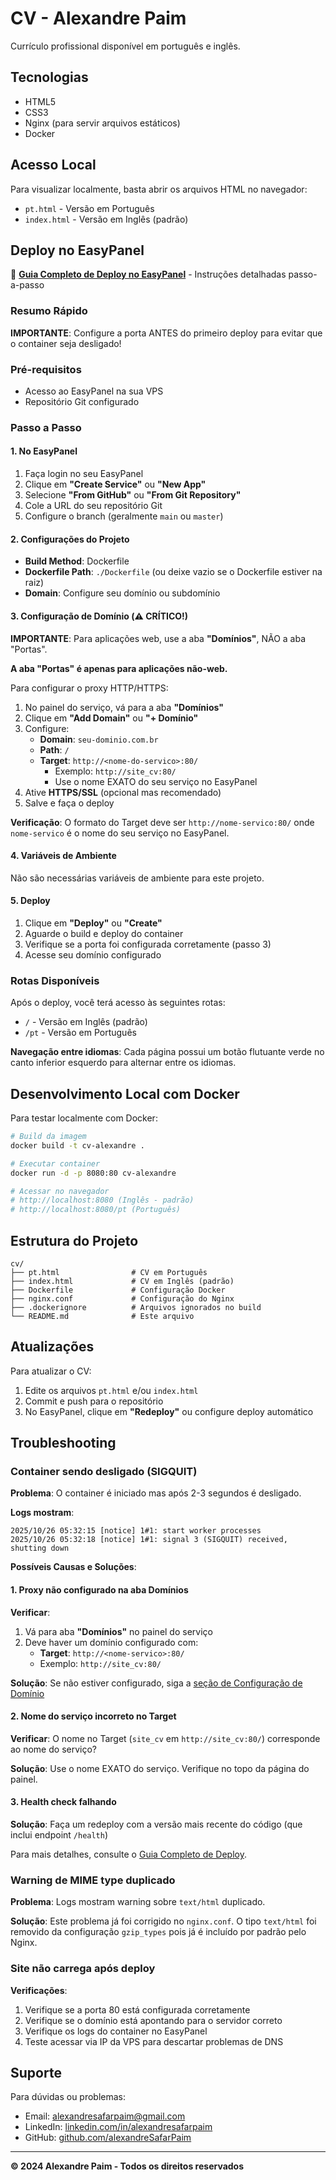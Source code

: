 # CV - Alexandre Paim

Currículo profissional disponível em português e inglês.

## Tecnologias

- HTML5
- CSS3
- Nginx (para servir arquivos estáticos)
- Docker

## Acesso Local

Para visualizar localmente, basta abrir os arquivos HTML no navegador:
- `pt.html` - Versão em Português
- `index.html` - Versão em Inglês (padrão)

## Deploy no EasyPanel

📖 **[Guia Completo de Deploy no EasyPanel](./DEPLOY_EASYPANEL.md)** - Instruções detalhadas passo-a-passo

### Resumo Rápido

**IMPORTANTE**: Configure a porta ANTES do primeiro deploy para evitar que o container seja desligado!

### Pré-requisitos

- Acesso ao EasyPanel na sua VPS
- Repositório Git configurado

### Passo a Passo

#### 1. No EasyPanel

1. Faça login no seu EasyPanel
2. Clique em **"Create Service"** ou **"New App"**
3. Selecione **"From GitHub"** ou **"From Git Repository"**
4. Cole a URL do seu repositório Git
5. Configure o branch (geralmente `main` ou `master`)

#### 2. Configurações do Projeto

- **Build Method**: Dockerfile
- **Dockerfile Path**: `./Dockerfile` (ou deixe vazio se o Dockerfile estiver na raiz)
- **Domain**: Configure seu domínio ou subdomínio

#### 3. Configuração de Domínio (⚠️ CRÍTICO!)

**IMPORTANTE**: Para aplicações web, use a aba **"Domínios"**, NÃO a aba "Portas".

**A aba "Portas" é apenas para aplicações não-web.**

Para configurar o proxy HTTP/HTTPS:

1. No painel do serviço, vá para a aba **"Domínios"**
2. Clique em **"Add Domain"** ou **"+ Domínio"**
3. Configure:
   - **Domain**: `seu-dominio.com.br`
   - **Path**: `/`
   - **Target**: `http://<nome-do-servico>:80/`
     - Exemplo: `http://site_cv:80/`
     - Use o nome EXATO do seu serviço no EasyPanel
4. Ative **HTTPS/SSL** (opcional mas recomendado)
5. Salve e faça o deploy

**Verificação**: O formato do Target deve ser `http://nome-servico:80/` onde `nome-servico` é o nome do seu serviço no EasyPanel.

#### 4. Variáveis de Ambiente

Não são necessárias variáveis de ambiente para este projeto.

#### 5. Deploy

1. Clique em **"Deploy"** ou **"Create"**
2. Aguarde o build e deploy do container
3. Verifique se a porta foi configurada corretamente (passo 3)
4. Acesse seu domínio configurado

### Rotas Disponíveis

Após o deploy, você terá acesso às seguintes rotas:

- `/` - Versão em Inglês (padrão)
- `/pt` - Versão em Português

**Navegação entre idiomas**: Cada página possui um botão flutuante verde no canto inferior esquerdo para alternar entre os idiomas.

## Desenvolvimento Local com Docker

Para testar localmente com Docker:

```bash
# Build da imagem
docker build -t cv-alexandre .

# Executar container
docker run -d -p 8080:80 cv-alexandre

# Acessar no navegador
# http://localhost:8080 (Inglês - padrão)
# http://localhost:8080/pt (Português)
```

## Estrutura do Projeto

```
cv/
├── pt.html                # CV em Português
├── index.html             # CV em Inglês (padrão)
├── Dockerfile             # Configuração Docker
├── nginx.conf             # Configuração do Nginx
├── .dockerignore          # Arquivos ignorados no build
└── README.md              # Este arquivo
```

## Atualizações

Para atualizar o CV:

1. Edite os arquivos `pt.html` e/ou `index.html`
2. Commit e push para o repositório
3. No EasyPanel, clique em **"Redeploy"** ou configure deploy automático

## Troubleshooting

### Container sendo desligado (SIGQUIT)

**Problema**: O container é iniciado mas após 2-3 segundos é desligado.

**Logs mostram**:
```
2025/10/26 05:32:15 [notice] 1#1: start worker processes
2025/10/26 05:32:18 [notice] 1#1: signal 3 (SIGQUIT) received, shutting down
```

**Possíveis Causas e Soluções**:

#### 1. Proxy não configurado na aba Domínios

**Verificar**:
1. Vá para aba **"Domínios"** no painel do serviço
2. Deve haver um domínio configurado com:
   - **Target**: `http://<nome-servico>:80/`
   - Exemplo: `http://site_cv:80/`

**Solução**: Se não estiver configurado, siga a [seção de Configuração de Domínio](#3-configuração-de-domínio-️-crítico)

#### 2. Nome do serviço incorreto no Target

**Verificar**: O nome no Target (`site_cv` em `http://site_cv:80/`) corresponde ao nome do serviço?

**Solução**: Use o nome EXATO do serviço. Verifique no topo da página do painel.

#### 3. Health check falhando

**Solução**: Faça um redeploy com a versão mais recente do código (que inclui endpoint `/health`)

Para mais detalhes, consulte o [Guia Completo de Deploy](./DEPLOY_EASYPANEL.md).

### Warning de MIME type duplicado

**Problema**: Logs mostram warning sobre `text/html` duplicado.

**Solução**: Este problema já foi corrigido no `nginx.conf`. O tipo `text/html` foi removido da configuração `gzip_types` pois já é incluído por padrão pelo Nginx.

### Site não carrega após deploy

**Verificações**:
1. Verifique se a porta 80 está configurada corretamente
2. Verifique se o domínio está apontando para o servidor correto
3. Verifique os logs do container no EasyPanel
4. Teste acessar via IP da VPS para descartar problemas de DNS

## Suporte

Para dúvidas ou problemas:
- Email: alexandresafarpaim@gmail.com
- LinkedIn: [linkedin.com/in/alexandresafarpaim](https://linkedin.com/in/alexandresafarpaim)
- GitHub: [github.com/alexandreSafarPaim](https://github.com/alexandreSafarPaim)

---

**© 2024 Alexandre Paim - Todos os direitos reservados**
